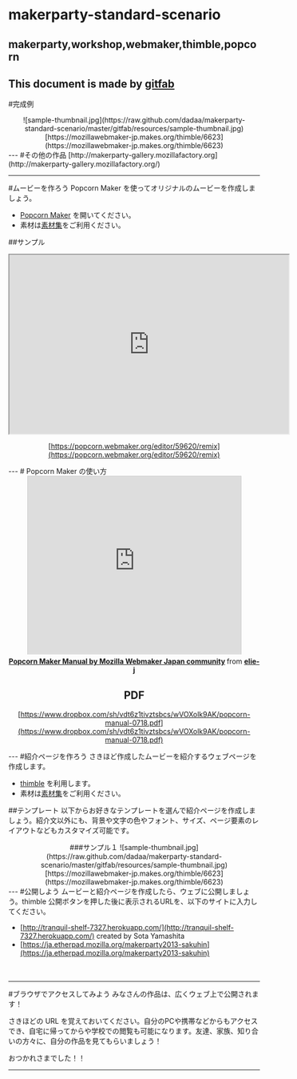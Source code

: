 # makerparty-standard-scenario
## makerparty,workshop,webmaker,thimble,popcorn
This document is made by [gitfab](http://gitfab.org)
---
#完成例

<center>
![sample-thumbnail.jpg](https://raw.github.com/dadaa/makerparty-standard-scenario/master/gitfab/resources/sample-thumbnail.jpg)[https://mozillawebmaker-jp.makes.org/thimble/6623](https://mozillawebmaker-jp.makes.org/thimble/6623)
</center>
---
#その他の作品
[http://makerparty-gallery.mozillafactory.org](http://makerparty-gallery.mozillafactory.org/)


---
#ムービーを作ろう
Popcorn Maker を使ってオリジナルのムービーを作成しましょう。

- [Popcorn Maker](https://popcorn.webmaker.org/) を開いてください。
- 素材は[素材集](/dadaa/makerparty-materials/)をご利用ください。

##サンプル
<center>
<iframe allowfullscreen="" src="https://mozillawebmaker-jp.makes.org/popcorn/1a04_" height="358" width="560"></iframe>

[https://popcorn.webmaker.org/editor/59620/remix](https://popcorn.webmaker.org/editor/59620/remix)
</center>
---
# Popcorn Maker の使い方
<center>
<iframe src="http://www.slideshare.net/slideshow/embed_code/24376253" marginwidth="0" marginheight="0" style="border:1px solid #CCC;border-width:1px 1px 0;margin-bottom:5px" allowfullscreen="" webkitallowfullscreen="" mozallowfullscreen="" frameborder="0" height="356" scrolling="no" width="427"> </iframe> <div style="margin-bottom:5px"> <strong> <a href="http://www.slideshare.net/elie-j/popcorn-manual0718" title="Popcorn Maker Manual by Mozilla Webmaker Japan community" target="_blank">Popcorn Maker Manual by Mozilla Webmaker Japan community</a> </strong> from <strong><a href="http://www.slideshare.net/elie-j" target="_blank">elie-j</a></strong> </div>

## PDF
[https://www.dropbox.com/sh/vdt6z1tivztsbcs/wVOXolk9AK/popcorn-manual-0718.pdf](https://www.dropbox.com/sh/vdt6z1tivztsbcs/wVOXolk9AK/popcorn-manual-0718.pdf)
</center>
---
#紹介ページを作ろう
さきほど作成したムービーを紹介するウェブページを作成します。

- [thimble](https://thimble.webmaker.org/) を利用します。
- 素材は[素材集](/dadaa/makerparty-materials/)をご利用ください。

##テンプレート
以下からお好きなテンプレートを選んで紹介ページを作成しましょう。紹介文以外にも、背景や文字の色やフォント、サイズ、ページ要素のレイアウトなどもカスタマイズ可能です。

<center>
###サンプル１
![sample-thumbnail.jpg](https://raw.github.com/dadaa/makerparty-standard-scenario/master/gitfab/resources/sample-thumbnail.jpg)[https://mozillawebmaker-jp.makes.org/thimble/6623](https://mozillawebmaker-jp.makes.org/thimble/6623)
</center>
---
#公開しよう
ムービーと紹介ページを作成したら、ウェブに公開しましょう。thimble 公開ボタンを押した後に表示されるURLを、以下のサイトに入力してください。

- [http://tranquil-shelf-7327.herokuapp.com/](http://tranquil-shelf-7327.herokuapp.com/) created by Sota Yamashita
- [https://ja.etherpad.mozilla.org/makerparty2013-sakuhin](https://ja.etherpad.mozilla.org/makerparty2013-sakuhin)

　



---
#ブラウザでアクセスしてみよう
みなさんの作品は、広くウェブ上で公開されます！

さきほどの URL を覚えておいてください。自分のPCや携帯などからもアクセスでき、自宅に帰ってからや学校での閲覧も可能になります。友達、家族、知り合いの方々に、自分の作品を見てもらいましょう！

おつかれさまでした！！


---
